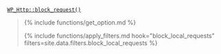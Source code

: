 <p><code><a href="https://developer.wordpress.org/reference/classes/wp_http/block_request/">WP_Http::block_request()</a></code></p>

<blockquote>

{% include functions/get_option.md %}

{% include functions/apply_filters.md hook="block_local_requests" filters=site.data.filters.block_local_requests %}

</blockquote>
